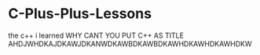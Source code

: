 # C-Plus-Plus-Lessons
the c++ i learned WHY CANT YOU PUT C++ AS TITLE AHDJWHDKAJDKAWJDKANWDKAWBDKAWBDKAWHDKAWHDKAWHDKW
